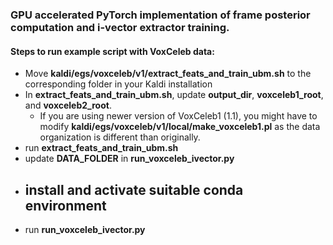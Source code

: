 ### GPU accelerated PyTorch implementation of frame posterior computation and i-vector extractor training.

#### Steps to run example script with VoxCeleb data:
- Move **kaldi/egs/voxceleb/v1/extract_feats_and_train_ubm.sh** to the corresponding folder in your Kaldi installation
- In **extract_feats_and_train_ubm.sh**, update **output_dir**, **voxceleb1_root**, and **voxceleb2_root**.
  - If you are using newer version of VoxCeleb1 (1.1), you might have to modify **kaldi/egs/voxceleb/v1/local/make_voxceleb1.pl** as the data organization is different than originally.
- run **extract_feats_and_train_ubm.sh**
- update **DATA_FOLDER** in **run_voxceleb_ivector.py**
- install and activate suitable conda environment
  - 
- run **run_voxceleb_ivector.py**

